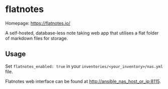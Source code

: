 # flatnotes

Homepage: <https://flatnotes.io/>

A self-hosted, database-less note taking web app that utilises a flat folder of markdown files for storage.

## Usage

Set `flatnotes_enabled: true` in your `inventories/<your_inventory>/nas.yml` file.

Flatnotes web interface can be found at <http://ansible_nas_host_or_ip:8115>.
